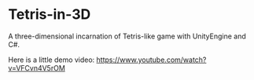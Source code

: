 # Tetris-in-3D
A three-dimensional incarnation of Tetris-like game with UnityEngine and C#.

Here is a little demo video: https://www.youtube.com/watch?v=VFCvn4V5rOM
